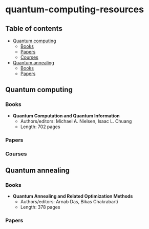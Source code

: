 # quantum-computing-resources

## Table of contents

- [Quantum computing](#quantum-computing)
  - [Books](#books)
  - [Papers](#papers)
  - [Courses](#courses)
- [Quantum annealing](#quantum-annealing)
  - [Books](#books)
  - [Papers](#papers)

## Quantum computing

### Books

- **Quantum Computation and Quantum Information**
  - Authors/editors: Michael A. Nielsen, Isaac L. Chuang
  - Length: 702 pages

### Papers

### Courses

## Quantum annealing

### Books

- **Quantum Annealing and Related Optimization Methods**
  - Authors/editors: Arnab Das, Bikas Chakrabarti
  - Length: 378 pages

### Papers
